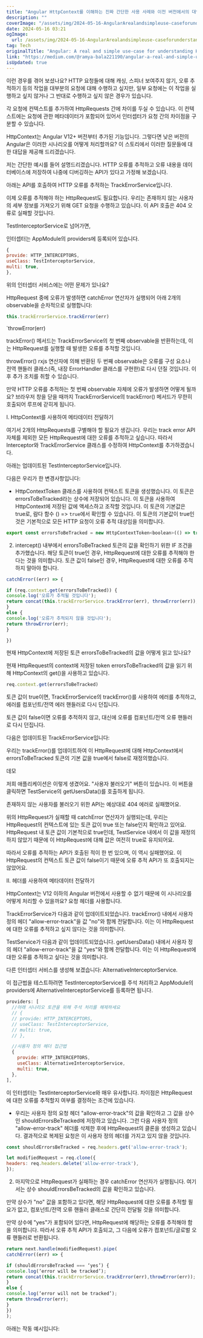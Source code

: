 ```yaml
---
title: "Angular HttpContext를 이해하는 진짜 간단한 사용 사례와 이전 버전에서의 대안"
description: ""
coverImage: "/assets/img/2024-05-16-AngularArealandsimpleuse-caseforunderstandingHttpContextanditsalternativeinlowerversions_0.png"
date: 2024-05-16 03:21
ogImage: 
  url: /assets/img/2024-05-16-AngularArealandsimpleuse-caseforunderstandingHttpContextanditsalternativeinlowerversions_0.png
tag: Tech
originalTitle: "Angular: A real and simple use-case for understanding HttpContext and its alternative in lower versions"
link: "https://medium.com/@ramya-bala221190/angular-a-real-and-simple-use-case-for-understanding-httpcontext-and-its-alternative-in-lower-65dc1ceeeaa4"
isUpdated: true
---
```





이런 경우를 겪어 보셨나요? HTTP 요청들에 대해 캐싱, 스피너 보여주지 않기, 오류 추적하기 등의 작업을 대부분의 요청에 대해 수행하고 싶지만, 일부 요청에는 이 작업을 실행하고 싶지 않거나 그 반대로 수행하고 싶지 않은 경우가 있습니다.

각 요청에 컨텍스트를 추가하여 HttpRequests 간에 차이를 두실 수 있습니다. 이 컨텍스트에는 요청에 관한 메타데이터가 포함되어 있어서 인터셉터가 요청 간의 차이점을 구분할 수 있습니다.

HttpContext는 Angular V12+ 버전부터 추가된 기능입니다. 그렇다면 낮은 버전의 Angular은 이러한 시나리오를 어떻게 처리할까요? 이 스토리에서 이러한 질문들에 대한 대답을 제공해 드리겠습니다.

저는 간단한 예시를 들어 설명드리겠습니다. HTTP 오류를 추적하고 오류 내용을 데이터베이스에 저장하여 나중에 디버깅하는 API가 있다고 가정해 보겠습니다.



아래는 API를 호출하여 HTTP 오류를 추적하는 TrackErrorService입니다.

이제 오류를 추적해야 하는 HttpRequest도 필요합니다. 우리는 존재하지 않는 사용자의 세부 정보를 가져오기 위해 GET 요청을 수행하고 있습니다. 이 API 호출은 404 오류로 실패할 것입니다.

TestInterceptorService로 넘어가면,

인터셉터는 AppModule의 providers에 등록되어 있습니다.



```js
{
provide: HTTP_INTERCEPTORS,
useClass: TestInterceptorService,
multi: true,
},
```

위의 인터셉터 서비스에는 어떤 문제가 있나요?

HttpRequest 중에 오류가 발생하면 catchError 연산자가 실행되어 아래 2개의 observable을 순차적으로 실행합니다:

```ts
this.trackErrorService.trackError(err)
```




`throwError(err)

trackError() 메서드는 TrackErrorService의 첫 번째 observable을 반환하는데, 이는 HttpRequest를 실행할 때 발생한 오류를 추적할 것입니다.

throwError() rxjs 연산자에 의해 반환된 두 번째 observable은 오류를 구성 요소나 전역 핸들러 클래스(즉, 내장 ErrorHandler 클래스를 구현한)로 다시 던질 것입니다. 이후 추가 조치를 취할 수 있습니다.

만약 HTTP 오류를 추적하는 첫 번째 observable 자체에 오류가 발생하면 어떻게 될까요? 브라우저 창을 닫을 때까지 TrackErrorService의 trackError() 메서드가 무한히 호출되어 루프에 갇히게 됩니다.




I. HttpContext를 사용하여 메타데이터 전달하기

여기서 2개의 HttpRequests를 구별해야 할 필요가 생깁니다. 우리는 track error API 자체를 제외한 모든 HttpRequest에 대한 오류를 추적하고 싶습니다. 따라서 Interceptor와 TrackErrorService 클래스를 수정하여 HttpContext를 추가하겠습니다.

아래는 업데이트된 TestInterceptorService입니다.

다음은 우리가 한 변경사항입니다:



- HttpContextToken 클래스를 사용하여 컨텍스트 토큰을 생성했습니다. 이 토큰은 errorsToBeTracked라는 상수에 저장되어 있습니다. 이 토큰을 사용하여 HttpContext에 저장된 값에 액세스하고 조작할 것입니다. 이 토큰의 기본값은 true로, 람다 함수 () => `true`에서 확인할 수 있습니다. 이 토큰의 기본값이 true인 것은 기본적으로 모든 HTTP 요청이 오류 추적 대상임을 의미합니다.

```js
export const errorsToBeTracked = new HttpContextToken<boolean>(() => true);
```

2. intercept() 내부에서 errorsToBeTracked 토큰의 값을 확인하기 위한 IF 조건을 추가했습니다. 해당 토큰이 true인 경우, HttpRequest에 대한 오류를 추적해야 한다는 것을 의미합니다. 토큰 값이 false인 경우, HttpRequest에 대한 오류를 추적하지 말아야 합니다.

```js
catchError((err) => {

if (req.context.get(errorsToBeTracked)) {
console.log('오류가 추적될 것입니다');
return concat(this.trackErrorService.trackError(err), throwError(err));
} 
else {
console.log('오류가 추적되지 않을 것입니다');
return throwError(err);
}

})
```



현재 HttpContext에 저장된 토큰 errorsToBeTracked의 값을 어떻게 읽고 있나요?

현재 HttpRequest의 context에 저장된 token errorsToBeTracked의 값을 읽기 위해 HttpContext의 get()을 사용하고 있습니다.

```js
req.context.get(errorsToBeTracked)
```

토큰 값이 true이면, TrackErrorService의 trackError()를 사용하여 에러를 추적하고, 에러를 컴포넌트/전역 에러 핸들러로 다시 던집니다.



토큰 값이 false이면 오류를 추적하지 않고, 대신에 오류를 컴포넌트/전역 오류 핸들러로 다시 던집니다.

다음은 업데이트된 TrackErrorService입니다:

우리는 trackError()를 업데이트하여 이 HttpRequest에 대해 HttpContext에서 errorsToBeTracked 토큰의 기본 값을 true에서 false로 재정의했습니다.

데모



저희 애플리케이션은 이렇게 생겼어요. "사용자 불러오기" 버튼이 있습니다. 이 버튼을 클릭하면 TestService의 getUsersData()를 호출하게 됩니다.

존재하지 않는 사용자를 불러오기 위한 API는 예상대로 404 에러로 실패했어요.

위의 HttpRequest가 실패할 때 catchError 연산자가 실행되는데, 우리는 HttpRequest의 컨텍스트에 있는 토큰 값이 true 또는 false인지 확인하고 있어요. HttpRequest 내 토큰 값이 기본적으로 true인데, TestService 내에서 이 값을 재정의하지 않았기 때문에 이 HttpRequest에 대해 값은 여전히 true로 유지되어요.

따라서 오류를 추적하는 API가 호출된 적이 한 번 있으며, 이 역시 실패했어요. 이 HttpRequest의 컨텍스트 토큰 값이 false이기 때문에 오류 추적 API가 또 호출되지는 않았어요.



II. 헤더를 사용하여 메타데이터 전달하기

HttpContext는 V12 이하의 Angular 버전에서 사용할 수 없기 때문에 이 시나리오를 어떻게 처리할 수 있을까요? 요청 헤더를 사용합니다.

TrackErrorService가 다음과 같이 업데이트되었습니다. trackError() 내에서 사용자 정의 헤더 "allow-error-track"을 값 "no"와 함께 전달합니다. 이는 이 HttpRequest에 대한 오류를 추적하고 싶지 않다는 것을 의미합니다.

TestService가 다음과 같이 업데이트되었습니다. getUsersData() 내에서 사용자 정의 헤더 "allow-error-track"을 값 "yes"와 함께 전달합니다. 이는 이 HttpRequest에 대한 오류를 추적하고 싶다는 것을 의미합니다.



다른 인터셉터 서비스를 생성해 보겠습니다: AlternativeInterceptorService.

이 접근법을 테스트하려면 TestInterceptorService를 주석 처리하고 AppModule의 providers에 AlternativeInterceptorService를 등록하면 됩니다.

```js
providers: [
  //아래 시나리오 토큰을 위해 주석 처리를 해제하세요
  // {
  // provide: HTTP_INTERCEPTORS,
  // useClass: TestInterceptorService,
  // multi: true,
  // },

  //사용자 정의 헤더 접근법
  {
    provide: HTTP_INTERCEPTORS,
    useClass: AlternativeInterceptorService,
    multi: true,
  },
],
```

이 인터셉터는 TestInterceptorService와 매우 유사합니다. 차이점은 HttpRequest에 대한 오류를 추적할지 여부를 결정하는 조건에 있습니다.



- 우리는 사용자 정의 요청 헤더 "allow-error-track"의 값을 확인하고 그 값을 상수인 shouldErrorsBeTracked에 저장하고 있습니다. 그런 다음 사용자 정의 "allow-error-track" 헤더를 삭제한 후에 HttpRequest의 클론을 생성하고 있습니다. 결과적으로 복제된 요청은 이 사용자 정의 헤더를 가지고 있지 않을 것입니다.

```js
const shouldErrorsBeTracked = req.headers.get('allow-error-track');

let modifiedRequest = req.clone({
headers: req.headers.delete('allow-error-track'),
});
```

2. 마지막으로 HttpRequest가 실패하는 경우 catchError 연산자가 실행됩니다. 여기서는 상수 shouldErrorsBeTracked의 값을 확인하고 있습니다.

만약 상수가 "no" 값을 포함하고 있다면, 해당 HttpRequest에 대한 오류를 추적할 필요가 없고, 컴포넌트/전역 오류 핸들러 클래스로 간단히 전달될 것을 의미합니다.



만약 상수에 "yes"가 포함되어 있다면, HttpRequest에 해당하는 오류를 추적해야 함을 의미합니다. 따라서 오류 추적 API가 호출되고, 그 다음에 오류가 컴포넌트/글로벌 오류 핸들러로 반환됩니다.

```js
return next.handle(modifiedRequest).pipe(
catchError((err) => {

if (shouldErrorsBeTracked === ‘yes’) {
console.log(‘error will be tracked’);
return concat(this.trackErrorService.trackError(err),throwError(err));
} 
else {
console.log(‘error will not be tracked’);
return throwError(err);
}
})
);
```

아래는 작동 예시입니다:
